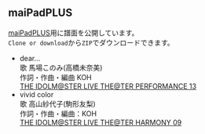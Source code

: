 ## maiPadPLUS

[maiPadPLUS](https://play.google.com/store/apps/details?id=com.HinataMusic.maiPadPlus)用に譜面を公開しています。  
`Clone or download`から`ZIP`でダウンロードできます。  

- dear...  
  歌 馬場このみ(高橋未奈美)  
  作詞・作曲・編曲 KOH  
  [THE IDOLM@STER LIVE THE@TER PERFORMANCE 13](https://www.lantis.jp/imas/release_LACA-15323.html)  
- vivid color  
  歌 高山紗代子(駒形友梨)  
  作詞・作曲・編曲：KOH  
  [THE IDOLM@STER LIVE THE@TER HARMONY 09](https://www.lantis.jp/imas/release_LACA-15439.html)  
